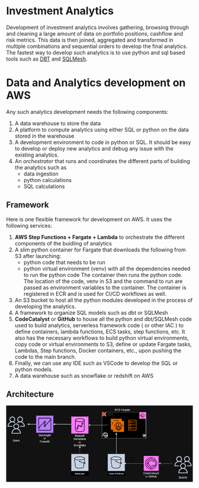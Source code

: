 # Investment Analytics 
Development of investment analytics involves gathering, browsing through and cleaning a large amount of data on portfolio positions, cashflow and risk metrics. This data is then joined, aggregated and transformed in multiple combinations and sequential orders to develop the final analytics. The fastest way to develop such analytics is to use python and sql based tools such as [DBT](https://www.getdbt.com/) and [SQLMesh](https://sqlmesh.com/).  

# Data and Analytics development on AWS

Any such analytics development needs the following components:
1. A data warehouse to store the data
2. A platform to compute analytics using either SQL or python on the data stored in the warehouse
3. A development environment to code in python or SQL. It should be easy to develop or deploy new analytics and debug any issue with the existing analytics.
4. An *orchestrator* that runs and coordinates the different parts of building the analytics such as 
    * data ingestion
    * python calculations 
    * SQL calculations   

## Framework

Here is one flexible framework for development on AWS. It uses the following services:
1. **AWS Step Functions + Fargate + Lambda** to orchestrate the different components of the buidling of analytics
2. A slim python container for Fargate that downloads the following from S3 after launching:
    * python code that needs to be run
    * python virtual environment (venv) with all the dependencies needed to run the python code
The container then runs the python code. The location of the code, venv in S3 and the command to run are passed as environment variables to the container. The container is registered in ECR and is used for CI/CD workflows as well.
3. An S3 bucket to host all the python modules developed in the process of developing the analytics.
4. A framework to organize SQL models such as dbt or SQLMesh
5. **CodeCatalyst** or **GitHub** to house all the python and dbt/SQLMesh code used to build analytics, serverless framework code ( or other IAC ) to define containers, lambda functions, ECS tasks, step functions, etc. It also has the necessary workflows to build python virtual environments, copy code or virtual environments to S3, define or update Fargate tasks, Lambdas, Step functions, Docker containers, etc., upon pushing the code to the main branch. 
6. Finally, we can use any IDE such as VSCode to develop the SQL or python models.
7. A data warehouse such as snowflake or redshift on AWS

## Architecture

![Architecture](./Arch.drawio.png)
